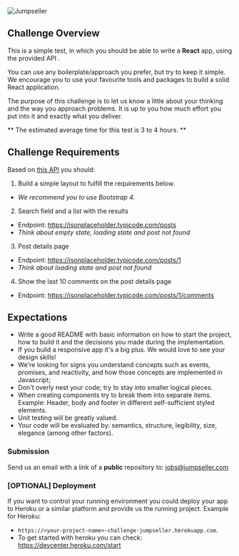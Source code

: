 ![Jumpseller](https://jumpseller.com/images/logo-white2x.png)

## Challenge Overview

This is a simple test, in which you should be able to write a **React** app, using the provided API .

You can use any boilerplate/approach you prefer, but try to keep it simple. We encourage you to use your favourite tools and packages to build a solid React application.

The purpose of this challenge is to let us know a little about your thinking and the way you approach problems. It is up to you how much effort you put into it and exactly what you deliver.

** The estimated average time for this test is 3 to 4 hours. **

## Challenge Requirements

Based on [this API](https://jsonplaceholder.typicode.com/) you should:

1. Build a simple layout to fulfill the requirements below.
- _We recommend you to use Bootstrap 4._

2. Search field and a list with the results
- Endpoint: https://jsonplaceholder.typicode.com/posts
- _Think about empty state, loading state and post not found_

3. Post details page
- Endpoint: https://jsonplaceholder.typicode.com/posts/1
- _Think about loading state and post not found_

4. Show the last 10 comments on the post details page
- Endpoint: https://jsonplaceholder.typicode.com/posts/1/comments

## Expectations

- Write a good README with basic information on how to start the project, how to build it and the decisions you made during the implementation.
- If you build a responsive app it's a big plus. We would love to see your design skills!
- We're looking for signs you understand concepts such as events, promises, and reactivity, and how those concepts are implemented in Javascript;
- Don't overly nest your code; try to stay into smaller logical pieces.
- When creating components try to break them into separate items. Example: Header, body and footer in different self-sufficient styled elements.
- Unit testing will be greatly valued.
- Your code will be evaluated by: semantics, structure, legibility, size, elegance (among other factors).

### Submission
Send us an email with a link of a **public** repository to: jobs@jumpseller.com

### [OPTIONAL] Deployment
If you want to control your running environment you could deploy your app to Heroku or a similar platform and provide us the running project.
Example for Heroku: 
- `https://<your-project-name>-challenge-jumpseller.herokuapp.com`. 
- To get started with heroku you can check: https://devcenter.heroku.com/start
